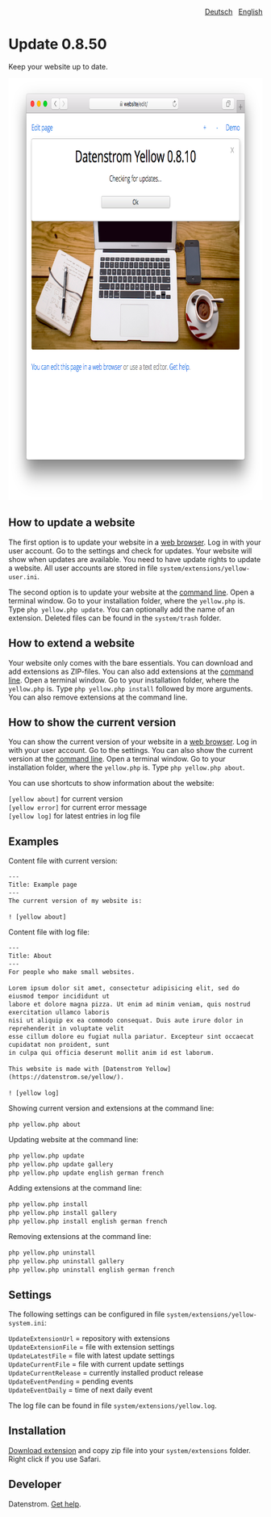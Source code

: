 <p align="right"><a href="README-de.md">Deutsch</a> &nbsp; <a href="README.md">English</a></p>

Update 0.8.50
=============
Keep your website up to date.

<p align="center"><img src="update-screenshot.png?raw=true" width="795" height="836" alt="Screenshot"></p>

## How to update a website

The first option is to update your website in a [web browser](https://github.com/datenstrom/yellow-extensions/tree/master/source/edit). Log in with your user account. Go to the settings and check for updates. Your website will show when updates are available. You need to have update rights to update a website. All user accounts are stored in file `system/extensions/yellow-user.ini`. 

The second option is to update your website at the [command line](https://github.com/datenstrom/yellow-extensions/tree/master/source/command). Open a terminal window. Go to your installation folder, where the `yellow.php` is. Type `php yellow.php update`. You can optionally add the name of an extension. Deleted files can be found in the `system/trash` folder.

## How to extend a website

Your website only comes with the bare essentials. You can download and add extensions as ZIP-files. You can also add extensions at the [command line](https://github.com/datenstrom/yellow-extensions/tree/master/source/command). Open a terminal window. Go to your installation folder, where the `yellow.php` is. Type `php yellow.php install` followed by more arguments. You can also remove extensions at the command line.

## How to show the current version

You can show the current version of your website in a [web browser](https://github.com/datenstrom/yellow-extensions/tree/master/source/edit). Log in with your user account. Go to the settings. You can also show the current version at the [command line](https://github.com/datenstrom/yellow-extensions/tree/master/source/command). Open a terminal window. Go to your installation folder, where the `yellow.php` is. Type `php yellow.php about`. 

You can use shortcuts to show information about the website:

`[yellow about]` for current version  
`[yellow error]` for current error message  
`[yellow log]` for latest entries in log file  

## Examples

Content file with current version:

    ---
    Title: Example page
    ---
    The current version of my website is:

    ! [yellow about]

Content file with log file:

    ---
    Title: About
    ---
    For people who make small websites.
    
    Lorem ipsum dolor sit amet, consectetur adipisicing elit, sed do eiusmod tempor incididunt ut 
    labore et dolore magna pizza. Ut enim ad minim veniam, quis nostrud exercitation ullamco laboris 
    nisi ut aliquip ex ea commodo consequat. Duis aute irure dolor in reprehenderit in voluptate velit 
    esse cillum dolore eu fugiat nulla pariatur. Excepteur sint occaecat cupidatat non proident, sunt 
    in culpa qui officia deserunt mollit anim id est laborum.
    
    This website is made with [Datenstrom Yellow](https://datenstrom.se/yellow/).

    ! [yellow log]

Showing current version and extensions at the command line:
 
`php yellow.php about`

Updating website at the command line:
 
`php yellow.php update`  
`php yellow.php update gallery`  
`php yellow.php update english german french`  

Adding extensions at the command line:

`php yellow.php install`  
`php yellow.php install gallery`  
`php yellow.php install english german french`  

Removing extensions at the command line:

`php yellow.php uninstall`  
`php yellow.php uninstall gallery`  
`php yellow.php uninstall english german french`  

## Settings

The following settings can be configured in file `system/extensions/yellow-system.ini`:

`UpdateExtensionUrl` = repository with extensions  
`UpdateExtensionFile` = file with extension settings  
`UpdateLatestFile` = file with latest update settings  
`UpdateCurrentFile` = file with current update settings  
`UpdateCurrentRelease` = currently installed product release  
`UpdateEventPending` = pending events  
`UpdateEventDaily` = time of next daily event  

The log file can be found in file `system/extensions/yellow.log`.

## Installation

[Download extension](https://github.com/datenstrom/yellow-extensions/raw/master/zip/update.zip) and copy zip file into your `system/extensions` folder. Right click if you use Safari.

## Developer

Datenstrom. [Get help](https://datenstrom.se/yellow/help/).

